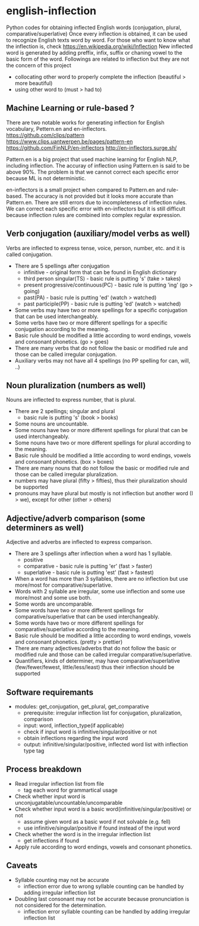 # english-inflection
Python codes for obtaining inflected English words (conjugation, plural, comparative/superlative)
Once every inflection is obtained, it can be used to recognize English texts word by word.
For those who want to know what the inflection is, check https://en.wikipedia.org/wiki/Inflection
New inflected word is generated by adding preffix, infix, suffix or chaning vowel to the basic form of the word.
Followings are related to inflection but they are not the concern of this project
* collocating other word to properly complete the inflection (beautiful > more beautiful)
* using other word to (must > had to)

## Machine Learning or rule-based ?
There are two notable works for generating inflection for English vocabulary, Pettern.en and en-inflectors.\
https://github.com/clips/pattern https://www.clips.uantwerpen.be/pages/pattern-en \
https://github.com/FinNLP/en-inflectors http://en-inflectors.surge.sh/

Pattern.en is a big project that used machine learning for English NLP, including inflection. 
The accuray of inflection using Pattern.en is said to be above 90%. 
The problem is that we cannot correct each specific error because ML is not deterministic.

en-inflectors is a small project when compared to Pattern.en and rule-based.
The accuracy is not provided but it looks more accurate than Pattern.en.
There are still errors due to incompleteness of inflection rules.
We can correct each specific error with en-inflectors but it is still difficult because inflection rules are combined into complex regular expression.

## Verb conjugation (auxiliary/model verbs as well)
Verbs are inflected to express tense, voice, person, number, etc. and it is called conjugation.
* There are 5 spellings after conjugation
  * infinitive - original form that can be found in English dictionary
  * third person singular(TS) - basic rule is putting 's' (take > takes)
  * present progressive/continuous(PC) - basic rule is putting 'ing' (go > going)
  * past(PA) - basic rule is putting 'ed' (watch > watched)
  * past participle(PP) - basic rule is putting 'ed' (watch > watched)
* Some verbs may have two or more spellings for a specific conjugation that can be used interchangeably.
* Some verbs have two or more different spellings for a specific conjugation according to the meaning.
* Basic rule should be modified a little according to word endings, vowels and consonant phonetics. (go > goes)
* There are many verbs that do not follow the basic or modified rule and those can be called irregular conjugation.
* Auxiliary verbs may not have all 4 spellings (no PP spelling for can, will, ..)

## Noun pluralization (numbers as well)
Nouns are inflected to express number, that is plural.
* There are 2 spellings; singular and plural
  * basic rule is putting 's' (book > books)
* Some nouns are uncountable.
* Some nouns have two or more different spellings for plural that can be used interchangeably.
* Some nouns have two or more different spellings for plural according to the meaning.
* Basic rule should be modified a little according to word endings, vowels and consonant phonetics. (box > boxes)
* There are many nouns that do not follow the basic or modified rule and those can be called irregular pluralization.
* numbers may have plural (fifty > fifties), thus their pluralization should be supported
* pronouns may have plural but mostly is not inflection but another word (I > we), except for other (other > others)

## Adjective/adverb comparison (some determiners as well)
Adjective and adverbs are inflected to express comparison.
* There are 3 spellings after inflection when a word has 1 syllable.
  * positive
  * comparative - basic rule is putting 'er' (fast > faster)
  * superlative - basic rule is putting 'est' (fast > fastest)
* When a word has more than 3 syllables, there are no inflection but use more/most for comparative/superlative.
* Words with 2 syllable are irregular, some use inflection and some use more/most and some use both.
* Some words are uncomparable.
* Some words have two or more different spellings for comparative/superlative that can be used interchangeably.
* Some words have two or more different spellings for comparative/superlative according to the meaning.
* Basic rule should be modified a little according to word endings, vowels and consonant phonetics. (pretty > prettier)
* There are many adjectives/adverbs that do not follow the basic or modified rule and those can be called irregular comparative/superlative.
* Quantifiers, kinds of determiner, may have comparative/superlative (few/fewer/fewest, little/less/least) thus their inflection should be supported

## Software requiremants
* modules: get_conjugation, get_plural, get_comparative
  * prerequisite: irregular inflection list for conjugation, pluralization, comparison
  * input: word, inflection_type(if applicable)
  * check if input word is infinitive/singular/positive or not
  * obtain inflections regarding the input word
  * output: infinitive/singular/positive, inflected word list with inflection type tag

## Process breakdown
* Read irregular inflection list from file
  * tag each word for grammartical usage
* Check whether input word is unconjugatable/uncountable/uncomparable
* Check whether input word is a basic word(infinitive/singular/positive) or not
  * assume given word as a basic word if not solvable (e.g. fell)
  * use infinitive/singular/positive if found instead of the input word
* Check whether the word is in the irregular inflection list
  * get inflections if found
* Apply rule according to word endings, vowels and consonant phonetics.

## Caveats
* Syllable counting may not be accurate
  * inflection error due to wrong syllable counting can be handled by adding irregular inflection list
* Doubling last consonant may not be accurate because pronunciation is not considered for the determination.
  * inflection error syllable counting can be handled by adding irregular inflection list
